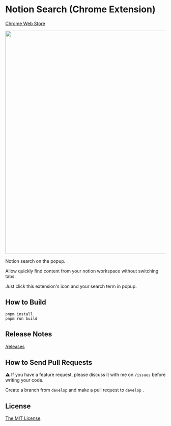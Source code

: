 # Notion Search (Chrome Extension)

[Chrome Web Store](https://chrome.google.com/webstore/detail/nelmlmaelgfcpjgknkidapfnoddpjfee)

<a href="https://chrome.google.com/webstore/detail/nelmlmaelgfcpjgknkidapfnoddpjfee" target="_blank"><img src="https://user-images.githubusercontent.com/315510/209901453-03629f48-d7a1-4c4f-aac0-e2b6b8705e26.gif" width="700px" /></a>

Notion search on the popup.

Allow quickly find content from your notion workspace without switching tabs.

Just click this extension's icon and your search term in popup.

## How to Build

```
pnpm install
pnpm run build
```

## Release Notes

[/releases](https://github.com/Cside/chrome-notion-search/releases)

## How to Send Pull Requests

⚠️ If you have a feature request, please discuss it with me on `/issues` before writing your code.

Create a branch from `develop` and make a pull request to `develop` .

## License

[The MIT License](/LICENSE).
